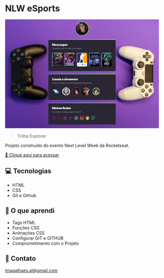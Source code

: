 # NLW eSports

![preview](./.github/preview.2.png)

> Trilha Explorer

Projeto construído do evento Next Level Week da Rocketseat.

[🔗 Clique aqui para acessar](https://quiiron.github.io/nlw-esports-explorer/)

## 💻 Tecnologias

- HTML
- CSS
- Git e Github

## 📓 O que aprendi

- Tags HTML
- Funções CSS
- Animações CSS
- Configurar GIT e GITHUB
- Comprometimento com o Projeto

## 📧 Contato

lmagalhaes.al@gmail.com
